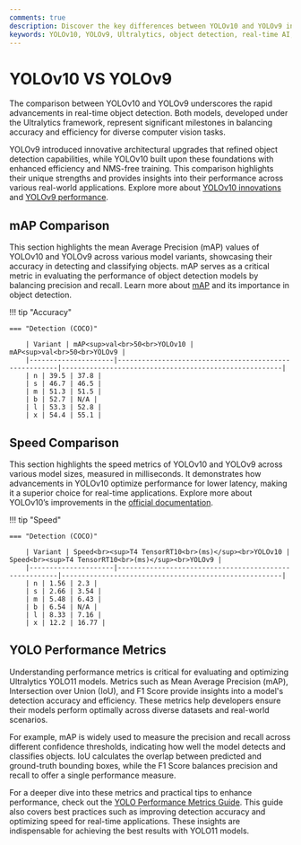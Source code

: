 ```yaml
---
comments: true
description: Discover the key differences between YOLOv10 and YOLOv9 in this comprehensive comparison. Explore advancements in real-time object detection, enhanced accuracy, and efficiency brought by Ultralytics' cutting-edge models. Learn how these models redefine computer vision and edge AI applications for a wide range of industries. 
keywords: YOLOv10, YOLOv9, Ultralytics, object detection, real-time AI, edge AI, computer vision, AI models, YOLO comparison
---
```


# YOLOv10 VS YOLOv9

The comparison between YOLOv10 and YOLOv9 underscores the rapid advancements in real-time object detection. Both models, developed under the Ultralytics framework, represent significant milestones in balancing accuracy and efficiency for diverse computer vision tasks.

YOLOv9 introduced innovative architectural upgrades that refined object detection capabilities, while YOLOv10 built upon these foundations with enhanced efficiency and NMS-free training. This comparison highlights their unique strengths and provides insights into their performance across various real-world applications. Explore more about [YOLOv10 innovations](https://docs.ultralytics.com/models/yolov10/) and [YOLOv9 performance](https://www.youtube.com/watch?v=ZF7EAodHn1U&t=1s).


## mAP Comparison

This section highlights the mean Average Precision (mAP) values of YOLOv10 and YOLOv9 across various model variants, showcasing their accuracy in detecting and classifying objects. mAP serves as a critical metric in evaluating the performance of object detection models by balancing precision and recall. Learn more about [mAP](https://www.ultralytics.com/glossary/mean-average-precision-map) and its importance in object detection.


!!! tip "Accuracy"

	=== "Detection (COCO)"

		| Variant | mAP<sup>val<br>50<br>YOLOv10 | mAP<sup>val<br>50<br>YOLOv9 |
		|---------------------|-------------------------------------------------------|-------------------------------------------------------|
		| n | 39.5 | 37.8 |
		| s | 46.7 | 46.5 |
		| m | 51.3 | 51.5 |
		| b | 52.7 | N/A |
		| l | 53.3 | 52.8 |
		| x | 54.4 | 55.1 |
		

## Speed Comparison

This section highlights the speed metrics of YOLOv10 and YOLOv9 across various model sizes, measured in milliseconds. It demonstrates how advancements in YOLOv10 optimize performance for lower latency, making it a superior choice for real-time applications. Explore more about YOLOv10’s improvements in the [official documentation](https://docs.ultralytics.com/models/yolov10/).


!!! tip "Speed"

	=== "Detection (COCO)"

		| Variant | Speed<br><sup>T4 TensorRT10<br>(ms)</sup><br>YOLOv10 | Speed<br><sup>T4 TensorRT10<br>(ms)</sup><br>YOLOv9 |
		|---------------------|-------------------------------------------------------|-------------------------------------------------------|
		| n | 1.56 | 2.3 |
		| s | 2.66 | 3.54 |
		| m | 5.48 | 6.43 |
		| b | 6.54 | N/A |
		| l | 8.33 | 7.16 |
		| x | 12.2 | 16.77 |

## YOLO Performance Metrics

Understanding performance metrics is critical for evaluating and optimizing Ultralytics YOLO11 models. Metrics such as Mean Average Precision (mAP), Intersection over Union (IoU), and F1 Score provide insights into a model's detection accuracy and efficiency. These metrics help developers ensure their models perform optimally across diverse datasets and real-world scenarios.

For example, mAP is widely used to measure the precision and recall across different confidence thresholds, indicating how well the model detects and classifies objects. IoU calculates the overlap between predicted and ground-truth bounding boxes, while the F1 Score balances precision and recall to offer a single performance measure.

For a deeper dive into these metrics and practical tips to enhance performance, check out the [YOLO Performance Metrics Guide](https://docs.ultralytics.com/guides/yolo-performance-metrics). This guide also covers best practices such as improving detection accuracy and optimizing speed for real-time applications. These insights are indispensable for achieving the best results with YOLO11 models.
